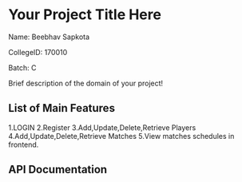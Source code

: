 # Your Project Title Here
Name: Beebhav Sapkota

CollegeID: 170010

Batch: C

Brief description of the domain of your project!

## List of Main Features
1.LOGIN
2.Register
3.Add,Update,Delete,Retrieve Players
4.Add,Update,Delete,Retrieve Matches
5.View matches schedules in frontend.

## API Documentation




